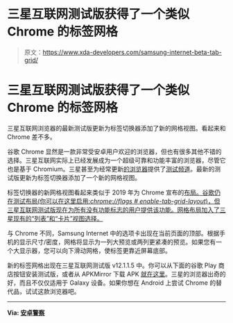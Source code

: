 # 三星互联网测试版获得了一个类似 Chrome 的标签网格

> 原文：<https://www.xda-developers.com/samsung-internet-beta-tab-grid/>

# 三星互联网测试版获得了一个类似 Chrome 的标签网格

三星互联网浏览器的最新测试版更新为标签切换器添加了新的网格视图。看起来和 Chrome 差不多。

谷歌 Chrome 显然是一款非常受安卓用户欢迎的浏览器，但也有很多其他不错的选择。三星互联网实际上已经发展成为一个超级可靠和功能丰富的浏览器，尽管它也是基于 Chromium。三星甚至为经常更新[的浏览器](https://www.xda-developers.com/samsung-internet-12-beta-adds-support-multiple-password-autofill-apps/)提供了[测试频道](https://www.xda-developers.com/samsung-internet-beta-11-2/)。最新的测试版更新为标签切换器添加了一个新的网格视图。

标签切换器的新网格视图看起来类似于 2019 年为 Chrome 宣布的[布局。谷歌仍在测试布局(你可以在这里启用:*chrome://flags # enable-tab-grid-layout*)，但三星互联网测试版现在为所有没有功能标志的用户提供该功能。网格布局加入了三星现有的“列表”和“卡片”视图选择。](https://www.xda-developers.com/google-chrome-grid-tab-layout-tab-hover-previews-themes/)

与 Chrome 不同，Samsung Internet 中的选项卡出现在当前页面的顶部。根据手机的显示尺寸/密度，网格将显示为一列大预览或两列更紧凑的预览。如果您有一个大显示器，您可以向下滑动网格，使标签更靠近屏幕底部。

新的标签网格出现在三星互联网测试版 v12.1.1.5 中。你可以从下面的谷歌 Play 商店按钮安装测试版，或者从 APKMirror 下载 APK [就在这里](https://www.apkmirror.com/apk/samsung-electronics-co-ltd/samsung-internet-beta/samsung-internet-beta-12-1-1-5-release/)。三星的浏览器出奇的好，而且不仅仅适用于 Galaxy 设备。如果你想在 Android 上尝试 Chrome 的替代品，试试这款浏览器吧。

* * *

**Via: [安卓警察](https://www.androidpolice.com/2020/07/07/samsung-internet-beta-gets-a-grid-layout-for-the-tab-switcher/)**